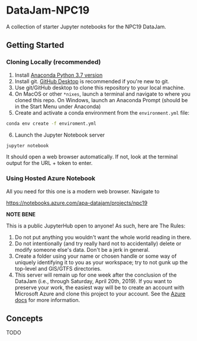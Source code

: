 # DataJam-NPC19

A collection of starter Jupyter notebooks for the NPC19 DataJam.

## Getting Started

### Cloning Locally (recommended)

1. Install [Anaconda Python 3.7 version](https://www.anaconda.com/distribution/#download-section)
2. Install git. [GitHub Desktop](https://desktop.github.com/) is recommended if you're new to git.
3. Use git/GitHub desktop to clone this repository to your local machine.
4. On MacOS or other `*nixes`, launch a terminal and navigate to where you cloned this repo. On Windows, launch an Anaconda Prompt (should be in the Start Menu under Anaconda)
5. Create and activate a conda environment from the `environment.yml` file:

```sh
conda env create -f enviroment.yml
```
6. Launch the Jupyter Notebook server

```sh
jupyter notebook
```

It should open a web browser automatically. If not, look at the terminal output for the URL + token to enter.

### Using Hosted Azure Notebook

All you need for this one is a modern web browser. Navigate to

https://notebooks.azure.com/apa-datajam/projects/npc19

**NOTE BENE**

This is a public JupyterHub open to anyone! As such, here are The Rules:

1. Do not put anything you wouldn't want the whole world reading in there.
2. Do not intentionally (and try really hard not to accidentally) delete or modify someone else's data. Don't be a jerk in general.
3. Create a folder using your name or chosen handle or some way of uniquely identifying it to you as your workspace; try to not gunk up the top-level and GIS/GTFS directories.
4. This server will remain up for one week after the conclusion of the DataJam (i.e., through Saturday, April 20th, 2019). If you want to preserve your work, the easiest way will be to create an account with Microsoft Azure and clone this project to your account. See the [Azure docs](https://docs.microsoft.com/en-us/azure/notebooks/azure-notebooks-user-account) for more information.

## Concepts

TODO
